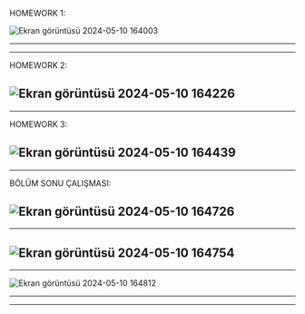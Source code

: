 HOMEWORK 1:

![Ekran görüntüsü 2024-05-10 164003](https://github.com/yunusyavuzhanafsar/Patika-Front-end/assets/160525505/6e785f6a-3102-4a35-bb53-cdf49837a5b6)

-----------------------------------------------------------------------------------------------------------------------------------------------
-----------------------------------------------------------------------------------------------------------------------------------------------



HOMEWORK 2:


![Ekran görüntüsü 2024-05-10 164226](https://github.com/yunusyavuzhanafsar/Patika-Front-end/assets/160525505/9630460a-8331-4a00-b68a-e28c418f9e7f)
-----------------------------------------------------------------------------------------------------------------------------------------------
-----------------------------------------------------------------------------------------------------------------------------------------------



HOMEWORK 3:

![Ekran görüntüsü 2024-05-10 164439](https://github.com/yunusyavuzhanafsar/Patika-Front-end/assets/160525505/b099220a-8ea2-4022-a2b0-757f9f765a1c)
-----------------------------------------------------------------------------------------------------------------------------------------------
-----------------------------------------------------------------------------------------------------------------------------------------------





BÖLÜM SONU ÇALIŞMASI:

![Ekran görüntüsü 2024-05-10 164726](https://github.com/yunusyavuzhanafsar/Patika-Front-end/assets/160525505/79e826e7-e8d9-4475-919c-8fdc44f4a196)
-----------------------------------------------------------------------------------------------------------------------------------------------
-----------------------------------------------------------------------------------------------------------------------------------------------


![Ekran görüntüsü 2024-05-10 164754](https://github.com/yunusyavuzhanafsar/Patika-Front-end/assets/160525505/49cff909-392c-4cc7-b3dc-1e5e9f6992d9)
-----------------------------------------------------------------------------------------------------------------------------------------------
-----------------------------------------------------------------------------------------------------------------------------------------------


![Ekran görüntüsü 2024-05-10 164812](https://github.com/yunusyavuzhanafsar/Patika-Front-end/assets/160525505/4eba54b7-e93e-4308-b51a-904bbd0dc022)

-----------------------------------------------------------------------------------------------------------------------------------------------
-----------------------------------------------------------------------------------------------------------------------------------------------
